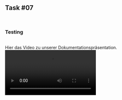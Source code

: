 ## Task #07
<br>
<h3>Testing</h3>
<br>
Hier das Video zu unserer Dokumentationspräsentation.<br>
  <video controls loop>
      <source src="TestResults.mp4" type="video/mp4">
  Ihr Browser kann dieses Video nicht wiedergeben.<br/>
  Sie können es <a href="TestResults.mp4">Hier</a> abrufen.
  </video>
